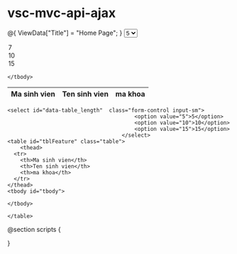 # vsc-mvc-api-ajax

@{
    ViewData["Title"] = "Home Page";
}
 <select name="sodong" class="btn btn-default dropdown-toggle">
                              <option>5</option>
  <option selected="selected">7</option>
  <option>10</option>
  <option selected="selected">15</option>
    </select>
<table class="table">
    <thead>
      <tr>
        <th>Ma sinh vien</th>
        <th>Ten sinh vien</th>
        <th>ma khoa</th>
      </tr>
    </thead>
    <tbody id="tbody1">
    
    </tbody>

  </table>
    <div id="paging" class="dataTables_paginate paging_simple_numbers">
      <ul class="pagination"></ul>
    </div>

    <select id="data-table_length"  class="form-control input-sm">
                                            <option value="5">5</option>
                                            <option value="10">10</option>
                                            <option value="15">15</option>
                                        </select>
    <table id="tblFeature" class="table">
        <thead>
      <tr>
        <th>Ma sinh vien</th>
        <th>Ten sinh vien</th>
        <th>ma khoa</th>
      </tr>
    </thead> 
    <tbody id="tbody">
    
    </tbody>

    </table>

@section scripts {

<script>
$(document).ready(function () {
  loadsv(1)
});
function loadsv(page){
        $.ajax({
            type: 'GET',
            url: '/api/Sinhvien/',
            dataType: "json",
            success: function (data) {
                //getData(1,data);
                paging(1, data);
                console.log(data);
            },
            error: function (request, status, error) {
                alert(error);
            }
        });
}
getImport(1);
    function getImport(page) {
        $.ajax({
            url: '/User/GetAllByStatus',
            type: 'POST',
            data: { status: 4, page: page, rowsPerPage: $('#data-table_length select').val() },
            success: function (data) {
                if (data.Success) {
                    paging(1, data);
                }
            },
            error: function (xhr, textStatus, errorThrown) {
            }
        });
    }
function paging(page, data) {
    console.log("so luong du lieu"+ " "+data.length);
    $('#tblFeature tbody').empty();
    var tr = '';
    var obj = {};
    for (var i = 0; i < data.length; i++) {
        obj = data[i];
        obj.DisplayName = obj.name_sv == null ? '' : obj.name_sv;
        obj.Department = obj.id_khoa == null ? '' : obj.id_khoa;
        var status = '';
        tr = '<tr><td>' + obj.id_sv + '</td><td>' + obj.name_sv + '</td><td>' + obj.id_khoa + '</td></tr>';
        $('#tblFeature tbody').append(tr);
    }
    var sodong = parseInt($('#data-table_length select').val());
    console.log("sodong"+ sodong);
   // var sotrang =(s/slt);
   // var sodu=s%slt ;
    //sotrang = sodu > 0 ? (sotrang + 1) : sotrang;

    $('#paging ul').empty();
    var active = '';
    for (var i = 1; i <= 9; i++) {
        if (page == i)
            active = 'active';
        else
            active = '';
        $('#paging ul').append('<li><a href="javascript:" class="' + active + '" onclick="getImport(' + i + ')">' + i + '</a></li>');
    }
}
// function getData(page,data) { 
//     console.log(data.length);
  
    
// $( "select" )
//   .change(function () {
//     var str = "";
//     $( "select option:selected" ).each(function() {
//       str += $( this ).text() + " ";
//     });
//     console.log("chon sl xem" + str);
//     var x = data.length;
//     $("#tbody").html("");
//     for(var i =0;i<=data.length;i++)
//     if(i<parseInt(str))
//       { console.log(data[i]);
//          $("#tbody1").append(loadcbnv(data[i]));
//       }
//     getsotrang(x,str);
//   })
// }
// function getsotrang(s,slt){
//     var sotrang =(s/slt);
//     var sodu=s%slt ;
//     sotrang = sodu > 0 ? (sotrang + 1) : sotrang;
//     console.log("so du="+sodu);
//     console.log("so trang="+sotrang);
//   $('#paging ul').empty();
//     var active = '';
//     for (var i = 1; i <=sotrang; i++) {
//         if (slt == i)
//             active = 'active';
//         else
//             active = '';
//         $('#paging ul').append('<li><a href="javascript:" class="' + active + '" onclick="getImport(' + i + ')">' + i + '</a></li>');
//     }
// }

function loadcbnv(item) {
    detailsHtml ='<tr>';
    detailsHtml += '<td>'+item.id_sv+'</td>'+
    '<td>'+item.name_sv+'</td>'+
    '<td>'+item.id_khoa +'</td>'+
    '<td>'
    +'<button type="button" class=" btn btn-info fa fa-edit showcn" onclick="suaCbnv(\''+ item.maCBNV +'\')"><span class="tooltiptext">Sửa</span></button>|<button type="button" class="btn btn-info fa fa-file-text-o showcn" onclick="chitietCbnv(\'' + item.maCBNV + '\')"><span class="tooltiptext">Chi tiết</span></button>|<button type="button" class="btn btn-info fa fa-trash-o showcn" onclick="xoaCbnv(\'' + item.maCBNV + '\')"><span class="tooltiptext">Xóa </span></button>'
    detailsHtml +='</tr>';  
    return detailsHtml;
}
</script>
}
